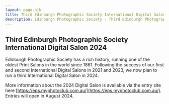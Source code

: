 ```yaml
---
layout: page.njk
title: Third Edinburgh Photographic Society International Digital Salon 2024
description: Edinburgh Photographic Society - Third Edinburgh Photographic Society International Digital Salon 2024
---
```


## Third Edinburgh Photographic Society International Digital Salon 2024

Edinburgh Photographic Society has a rich history, running one of the oldest Print Salons in the world since 1861. Following the success of our first and second International Digital Salons in 2021 and 2023, we now plan to run a third International Digital Salon in 2024.

More information about the 2024 Digital Salon is available via the entry site here [https://eps.myphotoclub.com.au/](https://eps.myphotoclub.com.au/). Entries will open in August 2024.

